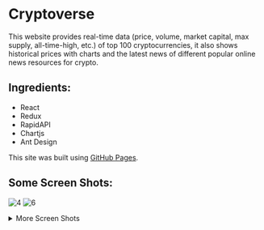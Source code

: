 # Cryptoverse
This website provides real-time data (price, volume, market capital, max supply, all-time-high, etc.) of top 100 cryptocurrencies, it also shows historical prices with charts and the latest news of different popular online news resources for crypto.

## Ingredients: 
  - React
  - Redux
  - RapidAPI
  - Chartjs
  - Ant Design 
  
This site was built using [GitHub Pages](https://pages.github.com/).

## Some Screen Shots:
![4](https://user-images.githubusercontent.com/37554815/157164839-6f2d2e4e-25cf-424f-96c6-265a11f164ae.JPG)
![6](https://user-images.githubusercontent.com/37554815/157164847-e810983d-67a1-4aff-8f4e-ffa2d187bcc7.JPG)

<details><summary>More Screen Shots</summary>
<p>

#### 

![5](https://user-images.githubusercontent.com/37554815/157164844-559b2c62-b0a3-492e-b917-afd09efa3dfa.JPG)
![7](https://user-images.githubusercontent.com/37554815/157164852-915329d6-ecae-45d5-85f0-2e2bbb228f15.JPG)
![8](https://user-images.githubusercontent.com/37554815/157164859-27b79a57-2a68-49ef-9094-6079dc999064.JPG)

</p>

</details>



